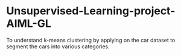 # Unsupervised-Learning-project-AIML-GL
To understand k-means clustering by applying on the car dataset to segment the cars into various categories.
